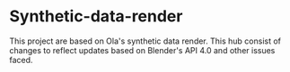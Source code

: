 # Synthetic-data-render

This project are based on Ola's synthetic data render.
This hub consist of changes to reflect updates based on Blender's API 4.0 and other issues faced.
